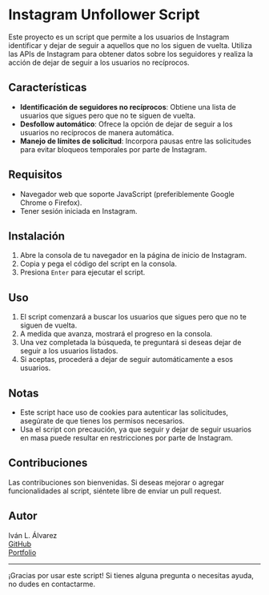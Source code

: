 # Instagram Unfollower Script

Este proyecto es un script que permite a los usuarios de Instagram identificar y dejar de seguir a aquellos que no los siguen de vuelta. Utiliza las APIs de Instagram para obtener datos sobre los seguidores y realiza la acción de dejar de seguir a los usuarios no recíprocos.

## Características

- **Identificación de seguidores no recíprocos**: Obtiene una lista de usuarios que sigues pero que no te siguen de vuelta.
- **Desfollow automático**: Ofrece la opción de dejar de seguir a los usuarios no recíprocos de manera automática.
- **Manejo de límites de solicitud**: Incorpora pausas entre las solicitudes para evitar bloqueos temporales por parte de Instagram.

## Requisitos

- Navegador web que soporte JavaScript (preferiblemente Google Chrome o Firefox).
- Tener sesión iniciada en Instagram.

## Instalación

1. Abre la consola de tu navegador en la página de inicio de Instagram.
2. Copia y pega el código del script en la consola.
3. Presiona `Enter` para ejecutar el script.

## Uso

1. El script comenzará a buscar los usuarios que sigues pero que no te siguen de vuelta.
2. A medida que avanza, mostrará el progreso en la consola.
3. Una vez completada la búsqueda, te preguntará si deseas dejar de seguir a los usuarios listados.
4. Si aceptas, procederá a dejar de seguir automáticamente a esos usuarios.

## Notas

- Este script hace uso de cookies para autenticar las solicitudes, asegúrate de que tienes los permisos necesarios.
- Usa el script con precaución, ya que seguir y dejar de seguir usuarios en masa puede resultar en restricciones por parte de Instagram.

## Contribuciones

Las contribuciones son bienvenidas. Si deseas mejorar o agregar funcionalidades al script, siéntete libre de enviar un pull request.

## Autor

Iván L. Álvarez  
[GitHub](https://github.com/ivanlalvarez22)  
[Portfolio](https://ivanalvarez-contacto.vercel.app/)  

---

¡Gracias por usar este script! Si tienes alguna pregunta o necesitas ayuda, no dudes en contactarme.
